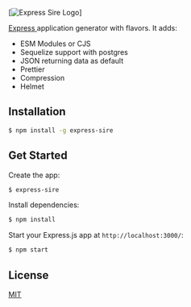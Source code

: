[![Express Sire Logo]()]

[Express ](https://www.npmjs.com/package/express) application generator with flavors. It adds: 
- ESM Modules or CJS
- Sequelize support with postgres
- JSON returning data as default
- Prettier
- Compression 
- Helmet



## Installation

```sh
$ npm install -g express-sire
```

## Get Started

Create the app:

```bash
$ express-sire
```

Install dependencies:

```bash
$ npm install
```

Start your Express.js app at `http://localhost:3000/`:

```bash
$ npm start
```


## License

[MIT](LICENSE)

